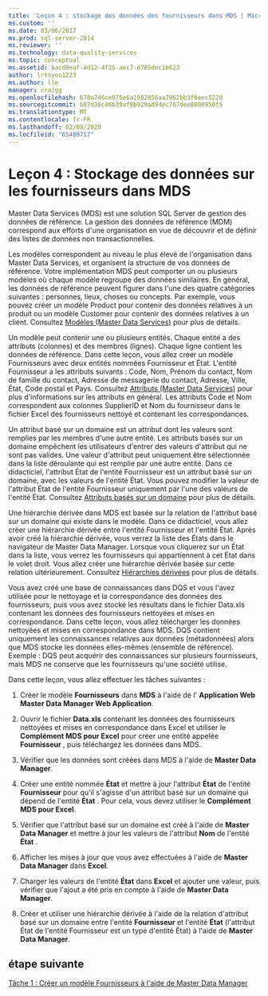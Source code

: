 ```yaml
---
title: 'Leçon 4 : stockage des données des fournisseurs dans MDS | Microsoft Docs'
ms.custom: ''
ms.date: 03/06/2017
ms.prod: sql-server-2014
ms.reviewer: ''
ms.technology: data-quality-services
ms.topic: conceptual
ms.assetid: bacd9eaf-4d12-4f25-aec7-d785dec1b623
author: lrtoyou1223
ms.author: lle
manager: craigg
ms.openlocfilehash: 678a7d6ce075e6a1082856aa7962bb3f6eec522d
ms.sourcegitcommit: b87d36c46b39af8b929ad94ec707dee8800950f5
ms.translationtype: MT
ms.contentlocale: fr-FR
ms.lasthandoff: 02/08/2020
ms.locfileid: "65489717"
---
```

# <a name="lesson-4-storing-supplier-data-in-mds"></a>Leçon 4 : Stockage des données sur les fournisseurs dans MDS
  Master Data Services (MDS) est une solution SQL Server de gestion des données de référence. La gestion des données de référence (MDM) correspond aux efforts d'une organisation en vue de découvrir et de définir des listes de données non transactionnelles.  
  
 Les modèles correspondent au niveau le plus élevé de l'organisation dans Master Data Services, et organisent la structure de vos données de référence. Votre implémentation MDS peut comporter un ou plusieurs modèles où chaque modèle regroupe des données similaires. En général, les données de référence peuvent figurer dans l'une des quatre catégories suivantes : personnes, lieux, choses ou concepts. Par exemple, vous pouvez créer un modèle Product pour contenir des données relatives à un produit ou un modèle Customer pour contenir des données relatives à un client. Consultez [Modèles (Master Data Services)](https://msdn.microsoft.com/library/ee633746.aspx) pour plus de détails.  
  
 Un modèle peut contenir une ou plusieurs entités. Chaque entité a des attributs (colonnes) et des membres (lignes). Chaque ligne contient les données de référence. Dans cette leçon, vous allez créer un modèle Fournisseurs avec deux entités nommées Fournisseur et État. L'entité Fournisseur a les attributs suivants : Code, Nom, Prénom du contact, Nom de famille du contact, Adresse de messagerie du contact, Adresse, Ville, État, Code postal et Pays. Consultez [Attributs (Master Data Services)](https://msdn.microsoft.com/library/ee633745.aspx) pour plus d'informations sur les attributs en général. Les attributs Code et Nom correspondent aux colonnes SupplierID et Nom du fournisseur dans le fichier Excel des fournisseurs nettoyé et contenant les correspondances.  
  
 Un attribut basé sur un domaine est un attribut dont les valeurs sont remplies par les membres d'une autre entité. Les attributs basés sur un domaine empêchent les utilisateurs d'entrer des valeurs d'attribut qui ne sont pas valides. Une valeur d'attribut peut uniquement être sélectionnée dans la liste déroulante qui est remplie par une autre entité. Dans ce didacticiel, l'attribut État de l'entité Fournisseur est un attribut basé sur un domaine, avec les valeurs de l'entité État. Vous pouvez modifier la valeur de l'attribut État de l'entité Fournisseur uniquement par l'une des valeurs de l'entité État. Consultez [Attributs basés sur un domaine](../master-data-services/domain-based-attributes-master-data-services.md) pour plus de détails.  
  
 Une hiérarchie dérivée dans MDS est basée sur la relation de l'attribut basé sur un domaine qui existe dans le modèle. Dans ce didacticiel, vous allez créer une hiérarchie dérivée entre l'entité Fournisseur et l'entité État. Après avoir créé la hiérarchie dérivée, vous verrez la liste des États dans le navigateur de Master Data Manager. Lorsque vous cliquerez sur un État dans la liste, vous verrez les fournisseurs qui appartiennent à cet État dans le volet droit. Vous allez créer une hiérarchie dérivée basée sur cette relation ultérieurement. Consultez [Hiérarchies dérivées](../master-data-services/derived-hierarchies-master-data-services.md) pour plus de détails.  
  
 Vous avez créé une base de connaissances dans DQS et vous l'avez utilisée pour le nettoyage et la correspondance des données des fournisseurs, puis vous avez stocké les résultats dans le fichier Data.xls contenant les données des fournisseurs nettoyées et mises en correspondance. Dans cette leçon, vous allez télécharger les données nettoyées et mises en correspondance dans MDS. DQS contient uniquement les connaissances relatives aux données (métadonnées) alors que MDS stocke les données elles-mêmes (ensemble de référence). Exemple : DQS peut acquérir des connaissances sur plusieurs fournisseurs, mais MDS ne conserve que les fournisseurs qu'une société utilise.  
  
 Dans cette leçon, vous allez effectuer les tâches suivantes :  
  
1.  Créer le modèle **Fournisseurs** dans **MDS** à l'aide de l' **Application Web Master Data Manager Web Application**.  
  
2.  Ouvrir le fichier **Data.xls** contenant les données des fournisseurs nettoyées et mises en correspondance dans Excel et utiliser le **Complément MDS pour Excel** pour créer une entité appelée **Fournisseur** , puis téléchargez les données dans MDS.  
  
3.  Vérifier que les données sont créées dans MDS à l'aide de **Master Data Manager**.  
  
4.  Créer une entité nommée **État** et mettre à jour l'attribut **État** de l'entité **Fournisseur** pour qu'il s'agisse d'un attribut basé sur un domaine qui dépend de l'entité **État** . Pour cela, vous devez utiliser le **Complément MDS pour Excel**.  
  
5.  Vérifier que l'attribut basé sur un domaine est créé à l'aide de **Master Data Manager** et mettre à jour les valeurs de l'attribut **Nom** de l'entité **État** .  
  
6.  Afficher les mises à jour que vous avez effectuées à l'aide de **Master Data Manager** dans **Excel**.  
  
7.  Charger les valeurs de l'entité **État** dans **Excel** et ajouter une valeur, puis vérifier que l'ajout a été pris en compte à l'aide de **Master Data Manager**.  
  
8.  Créer et utiliser une hiérarchie dérivée à l'aide de la relation d'attribut basé sur un domaine entre l'entité **Fournisseur** et l'entité **État** (l'attribut État de l'entité Fournisseur est un type d'entité État) à l'aide de **Master Data Manager**.  
  
## <a name="next-step"></a>étape suivante  
 [Tâche 1 : Créer un modèle Fournisseurs à l'aide de Master Data Manager](../../2014/tutorials/task-1-creating-suppliers-model-using-master-data-manager.md)  
  
  
